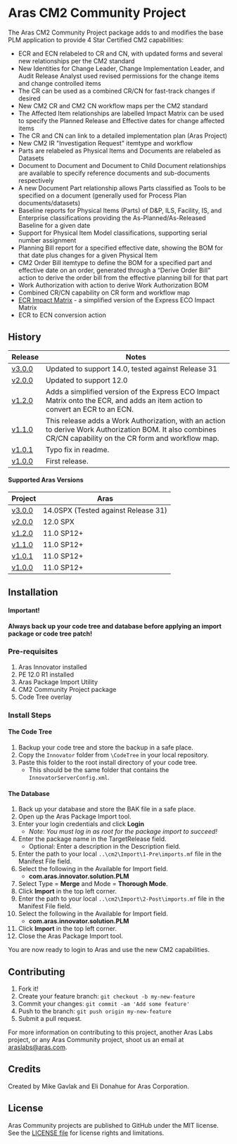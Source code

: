 # Aras CM2 Community Project

The Aras CM2 Community Project package adds to and modifies the base PLM application to provide 4 Star Certified CM2 capabilities:

* ECR and ECN relabeled to CR and CN, with updated forms and several new relationships per the CM2 standard
* New Identities for Change Leader, Change Implementation Leader, and Audit Release Analyst used revised permissions for the change items and change controlled items
* The CR can be used as a combined CR/CN for fast-track changes if desired
* New CM2 CR and CM2 CN workflow maps per the CM2 standard
* The Affected Item relationships are labelled Impact Matrix can be used to specify the Planned Release and Effective dates for change affected items
* The CR and CN can link to a detailed implementation plan (Aras Project)
* New CM2 IR "Investigation Request" itemtype and workflow 
* Parts are relabeled as Physical Items and Documents are relabeled as Datasets
* Document to Document and Document to Child Document relationships are available to specify reference documents and sub-documents respectively
* A new Document Part relationship allows Parts classified as Tools to be specified on a document (generally used for Process Plan documents/datasets) 
* Baseline reports for Physical Items (Parts) of D&P, ILS, Facility, IS, and Enterprise classifications providing the As-Planned/As-Released Baseline for a given date
* Support for Physical Item Model classifications, supporting serial number assignment
* Planning Bill report for a specified effective date, showing the BOM for that date plus changes for a given Physical Item
* CM2 Order Bill itemtype to define the BOM for a specified part and effective date on an order, generated through a “Derive Order Bill” action to derive the order bill from the effective planning bill for that part
* Work Authorization with action to derive Work Authorization BOM
* Combined CR/CN capability on CR form and workflow map
* [ECR Impact Matrix](https://github.com/ArasLabs/ecr-impact-matrix) - a simplified version of the Express ECO Impact Matrix
* ECR to ECN conversion action

## History

Release | Notes
--------|--------
[v3.0.0](https://github.com/ArasLabs/CM2/releases/tag/v3.0.0) | Updated to support 14.0, tested against Release 31
[v2.0.0](https://github.com/ArasLabs/CM2/releases/tag/v2.0.0) | Updated to support 12.0
[v1.2.0](https://github.com/ArasLabs/CM2/releases/tag/v1.2.0) | Adds a simplified version of the Express ECO Impact Matrix onto the ECR, and adds an item action to convert an ECR to an ECN.
[v1.1.0](https://github.com/ArasLabs/CM2/releases/tag/v1.1.0) | This release adds a Work Authorization, with an action to derive Work Authorization BOM. It also combines CR/CN capability on the CR form and workflow map.
[v1.0.1](https://github.com/ArasLabs/CM2/releases/tag/v1.0.1) | Typo fix in readme.
[v1.0.0](https://github.com/ArasLabs/CM2/releases/tag/v1.0.0) | First release.

#### Supported Aras Versions

Project | Aras
--------|------
[v3.0.0](https://github.com/ArasLabs/CM2/releases/tag/v3.0.0) | 14.0SPX (Tested against Release 31)
[v2.0.0](https://github.com/ArasLabs/CM2/releases/tag/v2.0.0) | 12.0 SPX
[v1.2.0](https://github.com/ArasLabs/CM2/releases/tag/v1.2.0) | 11.0 SP12+
[v1.1.0](https://github.com/ArasLabs/CM2/releases/tag/v1.1.0) | 11.0 SP12+
[v1.0.1](https://github.com/ArasLabs/CM2/releases/tag/v1.0.1) | 11.0 SP12+
[v1.0.0](https://github.com/ArasLabs/CM2/releases/tag/v1.0.0) | 11.0 SP12+

## Installation

#### Important!
**Always back up your code tree and database before applying an import package or code tree patch!**

### Pre-requisites

1. Aras Innovator installed
2. PE 12.0 R1 installed
3. Aras Package Import Utility
4. CM2 Community Project package
5. Code Tree overlay

### Install Steps

#### The Code Tree
1. Backup your code tree and store the backup in a safe place.
2. Copy the `Innovator` folder from `\CodeTree` in your local repository.
3. Paste this folder to the root install directory of your code tree.
	* This should be the same folder that contains the `InnovatorServerConfig.xml`.

#### The Database
1. Back up your database and store the BAK file in a safe place.
2. Open up the Aras Package Import tool.
3. Enter your login credentials and click **Login**
    * _Note: You must log in as root for the package import to succeed!_
4. Enter the package name in the TargetRelease field.
    * Optional: Enter a description in the Description field.
5. Enter the path to your local `..\cm2\Import\1-Pre\imports.mf` file in the Manifest File field.
6. Select the following in the Available for Import field.
    * **com.aras.innovator.solution.PLM**
7. Select Type = **Merge** and Mode = **Thorough Mode**.
8. Click **Import** in the top left corner.
9. Enter the path to your local `..\cm2\Import\2-Post\imports.mf` file in the Manifest File field.
10. Select the following in the Available for Import field.
    * **com.aras.innovator.solution.PLM**
11. Click **Import** in the top left corner.
12. Close the Aras Package Import tool.

You are now ready to login to Aras and use the new CM2 capabilities.

<!-- ## Usage  -->

## Contributing

1. Fork it!
2. Create your feature branch: `git checkout -b my-new-feature`
3. Commit your changes: `git commit -am 'Add some feature'`
4. Push to the branch: `git push origin my-new-feature`
5. Submit a pull request.

For more information on contributing to this project, another Aras Labs project, or any Aras Community project, shoot us an email at araslabs@aras.com.

## Credits

Created by Mike Gavlak and Eli Donahue for Aras Corporation.

## License

Aras Community projects are published to GitHub under the MIT license. See the [LICENSE file](./LICENSE.md) for license rights and limitations.
